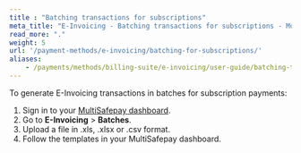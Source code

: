 ```yaml
---
title : "Batching transactions for subscriptions"
meta_title: "E-Invoicing - Batching transactions for subscriptions - MultiSafepay Docs"
read_more: "."
weight: 5
url: '/payment-methods/e-invoicing/batching-for-subscriptions/'
aliases:
    - /payments/methods/billing-suite/e-invoicing/user-guide/batching-transactions/
---
```


To generate E-Invoicing transactions in batches for subscription payments:

1. Sign in to your [MultiSafepay dashboard](https://merchant.multisafepay.com).
2. Go to **E-Invoicing** > **Batches**. 
3. Upload a file in .xls, .xlsx or .csv format.
4. Follow the templates in your MultiSafepay dashboard.